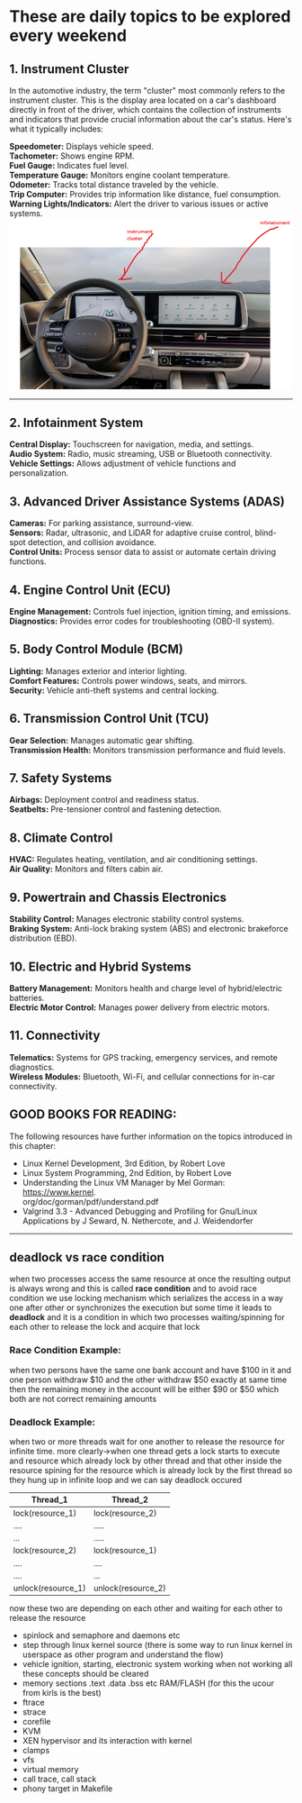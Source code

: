 # These are daily topics to be explored every weekend

## 1. Instrument Cluster
In the automotive industry, the term "cluster" most commonly refers to the instrument cluster. This is the display area located on a car's dashboard directly in front of the driver, which contains the collection of instruments and indicators that provide crucial information about the car's status. Here's what it typically includes:  

**Speedometer:** Displays vehicle speed.  
**Tachometer:** Shows engine RPM.  
**Fuel Gauge:** Indicates fuel level.  
**Temperature Gauge:** Monitors engine coolant temperature.  
**Odometer:** Tracks total distance traveled by the vehicle.  
**Trip Computer:** Provides trip information like distance, fuel consumption.  
**Warning Lights/Indicators:** Alert the driver to various issues or active systems.    
![Cluster](./cluster.png)  

---
## 2. Infotainment System  
**Central Display:** Touchscreen for navigation, media, and settings.  
**Audio System:** Radio, music streaming, USB or Bluetooth connectivity.  
**Vehicle Settings:** Allows adjustment of vehicle functions and personalization.  

## 3. Advanced Driver Assistance Systems (ADAS)  
**Cameras:** For parking assistance, surround-view.  
**Sensors:** Radar, ultrasonic, and LiDAR for adaptive cruise control, blind-spot detection, and collision avoidance.  
**Control Units:** Process sensor data to assist or automate certain driving functions.  

## 4. Engine Control Unit (ECU)  
**Engine Management:** Controls fuel injection, ignition timing, and emissions.  
**Diagnostics:** Provides error codes for troubleshooting (OBD-II system).  

## 5. Body Control Module (BCM)  
**Lighting:** Manages exterior and interior lighting.  
**Comfort Features:** Controls power windows, seats, and mirrors.  
**Security:** Vehicle anti-theft systems and central locking.  

## 6. Transmission Control Unit (TCU)  
**Gear Selection:** Manages automatic gear shifting.  
**Transmission Health:** Monitors transmission performance and fluid levels.  

## 7. Safety Systems  
**Airbags:** Deployment control and readiness status.  
**Seatbelts:** Pre-tensioner control and fastening detection.  

## 8. Climate Control  
**HVAC:** Regulates heating, ventilation, and air conditioning settings.  
**Air Quality:** Monitors and filters cabin air.  

## 9. Powertrain and Chassis Electronics  
**Stability Control:** Manages electronic stability control systems.  
**Braking System:** Anti-lock braking system (ABS) and electronic brakeforce distribution (EBD).  

## 10. Electric and Hybrid Systems  
**Battery Management:** Monitors health and charge level of hybrid/electric batteries.  
**Electric Motor Control:** Manages power delivery from electric motors.  

## 11. Connectivity  
**Telematics:** Systems for GPS tracking, emergency services, and remote diagnostics.  
**Wireless Modules:** Bluetooth, Wi-Fi, and cellular connections for in-car connectivity.  

## GOOD BOOKS FOR READING:
The following resources have further information on the topics introduced in this chapter:  
- Linux Kernel Development, 3rd Edition, by Robert Love  
- Linux System Programming, 2nd Edition, by Robert Love  
- Understanding the Linux VM Manager by Mel Gorman: https://www.kernel.  
org/doc/gorman/pdf/understand.pdf  
- Valgrind 3.3 - Advanced Debugging and Profiling for Gnu/Linux Applications by J Seward, N. Nethercote, and J. Weidendorfer   

---
## deadlock vs race condition   
when two processes access the same resource at once the resulting output is always wrong and this is called **race condition** and to avoid race condition we use locking mechanism which serializes the access in a way one after other or synchronizes the execution but some time it leads to **deadlock** and it is a condition in which two processes waiting/spinning for each other to release the lock and acquire that lock 

### Race Condition Example:    
when two persons have the same one bank account and have $100 in it and one person withdraw $10 and the other withdraw $50 exactly at same time then the remaining money in the account will be either $90 or $50 which both are not correct remaining amounts   
### Deadlock Example:     
when two or more threads wait for one another to release the resource for infinite time.
more clearly->when one thread gets a lock starts to execute and resource which already lock by other thread and that other inside the resource spining for the resource which is already lock by the first thread so they hung up in infinite loop and we can say deadlock occured 

|Thread_1          |Thread_2|
|--|--|
|lock(resource_1)  |lock(resource_2)|
|....              |.....
|...               |..... 
|lock(resource_2)  |lock(resource_1)|
|....              |....
|....              |...
|unlock(resource_1)|unlock(resource_2)
now these two are depending on each other and waiting for each other to release the resource

- spinlock and semaphore and daemons etc
- step through linux kernel source (there is some way to run linux kernel in userspace as other program and understand the flow)
- vehicle ignition, starting, electronic system working when not working all these concepts should be cleared
- memory sections .text .data .bss etc RAM/FLASH (for this the ucour from kirls is the best)
- ftrace
- strace
- corefile
- KVM
- XEN hypervisor and its interaction with kernel
- clamps
- vfs
- virtual memory
- call trace, call stack
- phony target in Makefile
